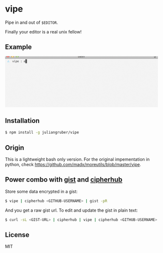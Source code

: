 
# vipe

  Pipe in and out of `$EDITOR`.

  Finally your editor is a real unix fellow!

## Example

![demo](vipe-demo.gif)

## Installation

```bash
$ npm install -g juliangruber/vipe
```

## Origin

This is a lightweight bash only version. For the original impementation in
python, check https://github.com/madx/moreutils/blob/master/vipe.

## Power combo with [gist](https://github.com/defunkt/gist) and [cipherhub](https://github.com/substack/cipherhub)

  Store some data encrypted in a gist:

```bash
$ vipe | cipherhub <GITHUB-USERNAME> | gist -pR
```

  And you get a raw gist url. To edit and update the gist in plain text:

```bash
$ curl -sL <GIST-URL> | cipherhub | vipe | cipherhub <GITHUB-USERNAME> | gist -u <GIST-URL>
```

## License

  MIT

